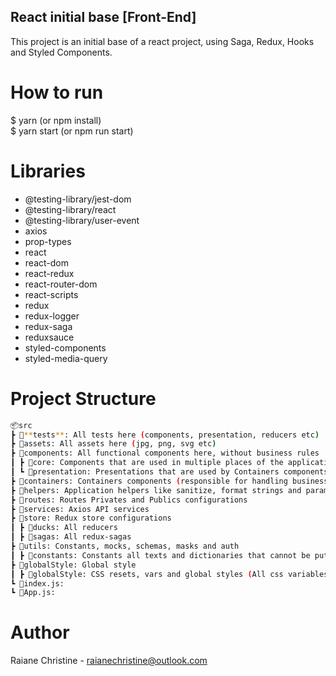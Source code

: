 ## React initial base [Front-End]

This project is an initial base of a react project, using Saga, Redux, Hooks and Styled Components.

# How to run

$ yarn (or npm install) \
$ yarn start (or npm run start)

# Libraries

- @testing-library/jest-dom
- @testing-library/react
- @testing-library/user-event
- axios
- prop-types
- react
- react-dom
- react-redux
- react-router-dom
- react-scripts
- redux
- redux-logger
- redux-saga
- reduxsauce
- styled-components
- styled-media-query

# Project Structure

```bash
📦src
┣ 📂**tests**: All tests here (components, presentation, reducers etc)
┣ 📂assets: All assets here (jpg, png, svg etc)
┣ 📂components: All functional components here, without business rules
┃ ┣ 📂core: Components that are used in multiple places of the application
┃ ┗ 📂presentation: Presentations that are used by Containers components
┣ 📂containers: Containers components (responsible for handling business rules for presentations)
┣ 📂helpers: Application helpers like sanitize, format strings and params, array methods etc.
┣ 📂routes: Routes Privates and Publics configurations
┣ 📂services: Axios API services
┣ 📂store: Redux store configurations
┃ ┣ 📂ducks: All reducers
┃ ┣ 📂sagas: All redux-sagas
┣ 📂utils: Constants, mocks, schemas, masks and auth
┃ ┣ 📂constants: Constants all texts and dictionaries that cannot be put into locales folder
┣ 📂globalStyle: Global style
┃ ┣ 📂globalStyle: CSS resets, vars and global styles (All css variables here inside :root)
┗ 📜index.js:
┗ 📜App.js:
```

# Author

Raiane Christine - raianechristine@outlook.com
